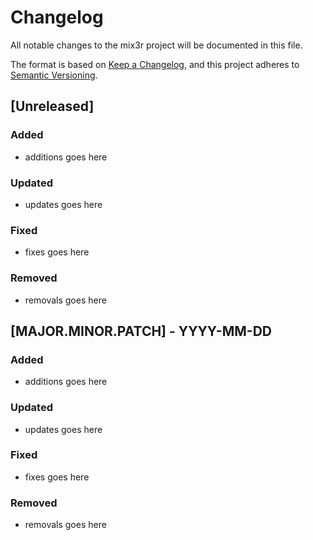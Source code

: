 # Changelog
All notable changes to the mix3r project will be documented in this file.

The format is based on [Keep a Changelog](https://keepachangelog.com/en/1.0.0/),
and this project adheres to [Semantic Versioning](https://semver.org/spec/v2.0.0.html).

## [Unreleased]

### Added

- additions goes here

### Updated

- updates goes here

### Fixed

- fixes goes here

### Removed

- removals goes here

## [MAJOR.MINOR.PATCH] - YYYY-MM-DD

### Added

- additions goes here

### Updated

- updates goes here

### Fixed

- fixes goes here

### Removed

- removals goes here